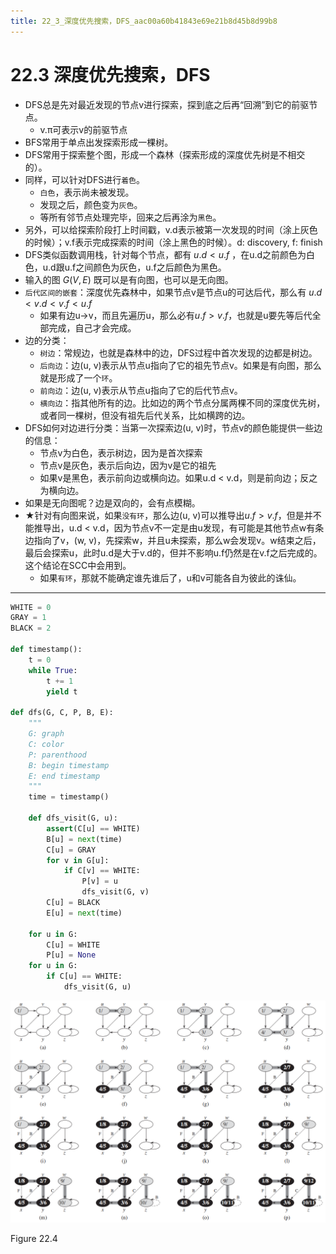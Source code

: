 ```yaml
---
title: 22_3_深度优先搜索，DFS_aac00a60b41843e69e21b8d45b8d99b8
---
```


# 22.3 深度优先搜索，DFS

- DFS总是先对最近发现的节点v进行探索，探到底之后再“回溯”到它的前驱节点。
    - v.π可表示v的前驱节点
- BFS常用于单点出发探索形成一棵树。
- DFS常用于探索整个图，形成一个森林（探索形成的深度优先树是不相交的）。
- 同样，可以针对DFS进行`着色`。
    - `白色`，表示尚未被发现。
    - 发现之后，颜色变为`灰色`。
    - 等所有邻节点处理完毕，回来之后再涂为`黑色`。
- 另外，可以给探索阶段打上时间戳，v.d表示被第一次发现的时间（涂上灰色的时候）；v.f表示完成探索的时间（涂上黑色的时候）。d: discovery, f: finish
- DFS类似函数调用栈，针对每个节点，都有 $u.d < u.f$ ，在u.d之前颜色为白色，u.d跟u.f之间颜色为灰色，u.f之后颜色为黑色。
- 输入的图 $G(V, E)$ 既可以是有向图，也可以是无向图。
- `后代区间的嵌套`：深度优先森林中，如果节点v是节点u的可达后代，那么有 $u.d < v.d < v.f < u.f$
    - 如果有边u→v，而且先遍历u，那么必有$u.f > v.f$，也就是u要先等后代全部完成，自己才会完成。
- 边的分类：
    - `树边`：常规边，也就是森林中的边，DFS过程中首次发现的边都是树边。
    - `后向边`：边(u, v)表示从节点u指向了它的祖先节点v。如果是有向图，那么就是形成了一个`环`。
    - `前向边`：边(u, v)表示从节点u指向了它的后代节点v。
    - `横向边`：指其他所有的边。比如边的两个节点分属两棵不同的深度优先树，或者同一棵树，但没有祖先后代关系，比如横跨的边。
- DFS如何对边进行分类：当第一次探索边(u, v)时，节点v的颜色能提供一些边的信息：
    - 节点v为白色，表示树边，因为是首次探索
    - 节点v是灰色，表示后向边，因为v是它的祖先
    - 如果v是黑色，表示前向边或横向边。如果u.d < v.d，则是前向边；反之为横向边。
- 如果是无向图呢？边是双向的，会有点模糊。
- ★针对有向图来说，如果`没有环`，那么边(u, v)可以推导出$u.f > v.f$，但是并不能推导出，u.d < v.d，因为节点v不一定是由u发现，有可能是其他节点w有条边指向了v，(w, v)，先探索w，并且u未探索，那么w会发现v。w结束之后，最后会探索u，此时u.d是大于v.d的，但并不影响u.f仍然是在v.f之后完成的。这个结论在SCC中会用到。
    - 如果`有环`，那就不能确定谁先谁后了，u和v可能各自为彼此的诛仙。

---

[](https://github.com/lzyerste/introduction_to_algorithms/blob/master/graph/dfs.py)

```python
WHITE = 0
GRAY = 1
BLACK = 2

def timestamp():
    t = 0
    while True:
        t += 1
        yield t

def dfs(G, C, P, B, E):
    """
    G: graph
    C: color
    P: parenthood
    B: begin timestamp
    E: end timestamp
    """
    time = timestamp()

    def dfs_visit(G, u):
        assert(C[u] == WHITE)
        B[u] = next(time)
        C[u] = GRAY
        for v in G[u]:
            if C[v] == WHITE:
                P[v] = u
                dfs_visit(G, v)
        C[u] = BLACK
        E[u] = next(time)

    for u in G:
        C[u] = WHITE
        P[u] = None
    for u in G:
        if C[u] == WHITE:
            dfs_visit(G, u)
```

![2022-05-02_11-25-05](assets/2022-05-02_11-25-05.png)

Figure 22.4